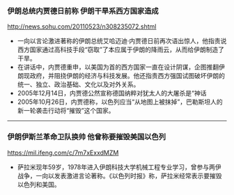 ### 伊朗总统内贾德日前称 伊朗干旱系西方国家造成
http://news.sohu.com/20110523/n308235072.shtml
- 一向以言论激进著称的伊朗总统艾哈迈迪·内贾德日前再次语出惊人，他指责说西方国家通过高科技手段“窃取”了本应属于伊朗的降雨云，从而给伊朗制造了干旱。
- 在讲话中，内贾德重申，以美国为首的西方国家一直在设计阴谋，企图推翻伊朗现政府，并阻挠伊朗的经济与科技发展。他还指责西方强国试图破坏伊朗的统一、独立、政治基础、文化以及对外关系。
- 2005年12月14日，内贾德公然宣称德国纳粹对犹太人的大屠杀是“神话
- 2005年10月26日，内贾德称，以色列应当“从地图上被抹掉”，巴勒斯坦人的新一轮袭击行动将“摧毁”这个国家。
---
### 伊朗伊斯兰革命卫队换帅 他曾称要摧毁美国以色列
https://mil.ifeng.com/c/7m7xExxdMZM
- 萨拉米现年59岁，1978年进入伊朗科技大学机械工程专业学习，曾参与两伊战争，一向以发表激进言论著称。《以色列时报》称，萨拉米经常表示要摧毁以色列和美国。